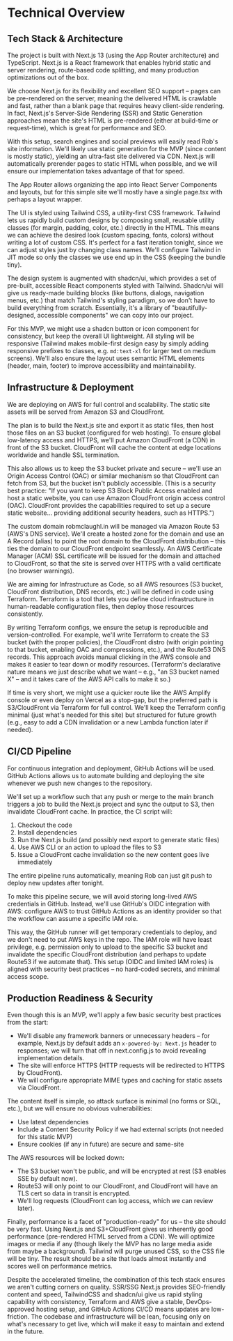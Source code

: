 # Technical Overview

## Tech Stack & Architecture

The project is built with Next.js 13 (using the App Router architecture) and TypeScript. Next.js is a React framework that enables hybrid static and server rendering, route-based code splitting, and many production optimizations out of the box.

We choose Next.js for its flexibility and excellent SEO support – pages can be pre-rendered on the server, meaning the delivered HTML is crawlable and fast, rather than a blank page that requires heavy client-side rendering. In fact, Next.js's Server-Side Rendering (SSR) and Static Generation approaches mean the site's HTML is pre-rendered (either at build-time or request-time), which is great for performance and SEO.

With this setup, search engines and social previews will easily read Rob's site information. We'll likely use static generation for the MVP (since content is mostly static), yielding an ultra-fast site delivered via CDN. Next.js will automatically prerender pages to static HTML when possible, and we will ensure our implementation takes advantage of that for speed.

The App Router allows organizing the app into React Server Components and layouts, but for this simple site we'll mostly have a single page.tsx with perhaps a layout wrapper.

The UI is styled using Tailwind CSS, a utility-first CSS framework. Tailwind lets us rapidly build custom designs by composing small, reusable utility classes (for margin, padding, color, etc.) directly in the HTML. This means we can achieve the desired look (custom spacing, fonts, colors) without writing a lot of custom CSS. It's perfect for a fast iteration tonight, since we can adjust styles just by changing class names. We'll configure Tailwind in JIT mode so only the classes we use end up in the CSS (keeping the bundle tiny).

The design system is augmented with shadcn/ui, which provides a set of pre-built, accessible React components styled with Tailwind. Shadcn/ui will give us ready-made building blocks (like buttons, dialogs, navigation menus, etc.) that match Tailwind's styling paradigm, so we don't have to build everything from scratch. Essentially, it's a library of "beautifully-designed, accessible components" we can copy into our project.

For this MVP, we might use a shadcn button or icon component for consistency, but keep the overall UI lightweight. All styling will be responsive (Tailwind makes mobile-first design easy by simply adding responsive prefixes to classes, e.g. `md:text-xl` for larger text on medium screens). We'll also ensure the layout uses semantic HTML elements (header, main, footer) to improve accessibility and maintainability.

## Infrastructure & Deployment

We are deploying on AWS for full control and scalability. The static site assets will be served from Amazon S3 and CloudFront.

The plan is to build the Next.js site and export it as static files, then host those files on an S3 bucket (configured for web hosting). To ensure global low-latency access and HTTPS, we'll put Amazon CloudFront (a CDN) in front of the S3 bucket. CloudFront will cache the content at edge locations worldwide and handle SSL termination.

This also allows us to keep the S3 bucket private and secure – we'll use an Origin Access Control (OAC) or similar mechanism so that CloudFront can fetch from S3, but the bucket isn't publicly accessible. (This is a security best practice: "If you want to keep S3 Block Public Access enabled and host a static website, you can use Amazon CloudFront origin access control (OAC). CloudFront provides the capabilities required to set up a secure static website... providing additional security headers, such as HTTPS.")

The custom domain robmclaughl.in will be managed via Amazon Route 53 (AWS's DNS service). We'll create a hosted zone for the domain and use an A Record (alias) to point the root domain to the CloudFront distribution – this ties the domain to our CloudFront endpoint seamlessly. An AWS Certificate Manager (ACM) SSL certificate will be issued for the domain and attached to CloudFront, so that the site is served over HTTPS with a valid certificate (no browser warnings).

We are aiming for Infrastructure as Code, so all AWS resources (S3 bucket, CloudFront distribution, DNS records, etc.) will be defined in code using Terraform. Terraform is a tool that lets you define cloud infrastructure in human-readable configuration files, then deploy those resources consistently.

By writing Terraform configs, we ensure the setup is reproducible and version-controlled. For example, we'll write Terraform to create the S3 bucket (with the proper policies), the CloudFront distro (with origin pointing to that bucket, enabling OAC and compressions, etc.), and the Route53 DNS records. This approach avoids manual clicking in the AWS console and makes it easier to tear down or modify resources. (Terraform's declarative nature means we just describe what we want – e.g., "an S3 bucket named X" – and it takes care of the AWS API calls to make it so.)

If time is very short, we might use a quicker route like the AWS Amplify console or even deploy on Vercel as a stop-gap, but the preferred path is S3/CloudFront via Terraform for full control. We'll keep the Terraform config minimal (just what's needed for this site) but structured for future growth (e.g., easy to add a CDN invalidation or a new Lambda function later if needed).

## CI/CD Pipeline

For continuous integration and deployment, GitHub Actions will be used. GitHub Actions allows us to automate building and deploying the site whenever we push new changes to the repository.

We'll set up a workflow such that any push or merge to the main branch triggers a job to build the Next.js project and sync the output to S3, then invalidate CloudFront cache. In practice, the CI script will:

1. Checkout the code
2. Install dependencies
3. Run the Next.js build (and possibly next export to generate static files)
4. Use AWS CLI or an action to upload the files to S3
5. Issue a CloudFront cache invalidation so the new content goes live immediately

The entire pipeline runs automatically, meaning Rob can just git push to deploy new updates after tonight.

To make this pipeline secure, we will avoid storing long-lived AWS credentials in GitHub. Instead, we'll use GitHub's OIDC integration with AWS: configure AWS to trust GitHub Actions as an identity provider so that the workflow can assume a specific IAM role.

This way, the GitHub runner will get temporary credentials to deploy, and we don't need to put AWS keys in the repo. The IAM role will have least privilege, e.g. permission only to upload to the specific S3 bucket and invalidate the specific CloudFront distribution (and perhaps to update Route53 if we automate that). This setup (OIDC and limited IAM roles) is aligned with security best practices – no hard-coded secrets, and minimal access scope.

## Production Readiness & Security

Even though this is an MVP, we'll apply a few basic security best practices from the start:

- We'll disable any framework banners or unnecessary headers – for example, Next.js by default adds an `x-powered-by: Next.js` header to responses; we will turn that off in next.config.js to avoid revealing implementation details.
- The site will enforce HTTPS (HTTP requests will be redirected to HTTPS by CloudFront).
- We will configure appropriate MIME types and caching for static assets via CloudFront.

The content itself is simple, so attack surface is minimal (no forms or SQL, etc.), but we will ensure no obvious vulnerabilities:
- Use latest dependencies
- Include a Content Security Policy if we had external scripts (not needed for this static MVP)
- Ensure cookies (if any in future) are secure and same-site

The AWS resources will be locked down:
- The S3 bucket won't be public, and will be encrypted at rest (S3 enables SSE by default now).
- Route53 will only point to our CloudFront, and CloudFront will have an TLS cert so data in transit is encrypted.
- We'll log requests (CloudFront can log access, which we can review later).

Finally, performance is a facet of "production-ready" for us – the site should be very fast. Using Next.js and S3+CloudFront gives us inherently good performance (pre-rendered HTML served from a CDN). We will optimize images or media if any (though likely the MVP has no large media aside from maybe a background). Tailwind will purge unused CSS, so the CSS file will be tiny. The result should be a site that loads almost instantly and scores well on performance metrics.

Despite the accelerated timeline, the combination of this tech stack ensures we aren't cutting corners on quality. SSR/SSG Next.js provides SEO-friendly content and speed, TailwindCSS and shadcn/ui give us rapid styling capability with consistency, Terraform and AWS give a stable, DevOps-approved hosting setup, and GitHub Actions CI/CD means updates are low-friction. The codebase and infrastructure will be lean, focusing only on what's necessary to get live, which will make it easy to maintain and extend in the future.
